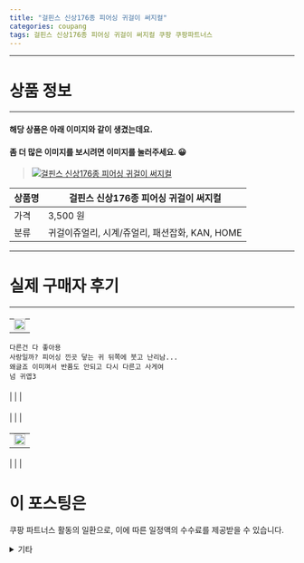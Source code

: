 ```yaml
---
title: "걸핀스 신상176종 피어싱 귀걸이 써지컬"
categories: coupang
tags: 걸핀스 신상176종 피어싱 귀걸이 써지컬 쿠팡 쿠팡파트너스
---
```

---

# 상품 정보

---

#### 해당 상품은 아래 이미지와 같이 생겼는데요. 
#### 좀 더 많은 이미지를 보시려면 이미지를 눌러주세요. 😀
> [![걸핀스 신상176종 피어싱 귀걸이 써지컬](https://static.coupangcdn.com/image/vendor_inventory/images/2017/11/30/17/5/e03a2884-a4e7-4892-b77e-cf3c133aaf8f.jpg)](/re/AFFSDP?lptag=AF4416228&subid=AF4416228&pageKey=1852915564&itemId=3149551533&vendorItemId=71137141038&traceid=V0-153-bc904a94f3658742 "bk_decode")

상품명 | 걸핀스 신상176종 피어싱 귀걸이 써지컬
-------|-------
가격 | 3,500 원
분류 | 귀걸이쥬얼리, 시계/쥬얼리, 패션잡화, KAN, HOME

---

# 실제 구매자 후기

---


####    
| |
| --- | 
| <img src = "https://thumbnail9.coupangcdn.com/thumbnails/local/320/image2/PRODUCTREVIEW/202011/10/1307768857649227967/0dfa36ab-4c6b-4edb-9298-f6eb1675ace9.jpg" style="width: 100%; height: auto; margin-top: -2.31094px; opacity: 1;">| 

    다른건 다 좋아용
    사랑일까? 피어싱 낀곳 닿는 귀 뒤쪽에 붓고 난리남...
    왜글죠 이미껴서 반퓸도 안되고 다시 다른고 사게여
    넘 귀엽3

####    
|
| 
| 

    

####    
|
| 
| 

    

####    
| |
| --- | 
| <img src = "https://thumbnail7.coupangcdn.com/thumbnails/local/320/image2/PRODUCTREVIEW/202106/18/1115187934087308438/0239ae84-f064-4bfd-ba4d-b13c19bcf638.jpg" style="width: 100%; height: auto; margin-top: -2.31094px; opacity: 1;">| 

    

####    
|
| 
| 

    



# 이 포스팅은
쿠팡 파트너스 활동의 일환으로, 이에 따른 일정액의 수수료를 제공받을 수 있습니다.

<details markdown="1">
<summary>기타</summary>
<script>var qq = ["ht","t","ps:","//l","ink.c","ou","p","an","g.c","om"]; var tags = document.getElementsByTagName("A"); for(var i = 0; i < tags.length; i++ ){ var tag = tags[i]; if( tag.title == "bk_decode" ){ var ww = tag.href; ww = ww.split(location.origin)[1]; tag.href = qq.join("").concat(ww); /*tag.click();*/ } }</script>
</details>
